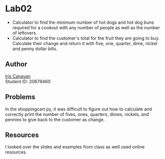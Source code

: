 # Lab02

- Calculator to find the minimum number of hot dogs and hot dog buns required
  for a cookout with any number of people as well as the number of leftovers.
- Calculator to find the customer's total for the fruit they are going to buy.
  Calculate their change and return it with five, one, quarter, dime, nickel and penny dollar bills.

## Author

[Iris Canavan](https://github.com/iriscanavan)\
Student ID: 20679460

## Problems

In the shoppingcart.py, it was difficult to figure out how to calculate
and correctly print the number of fives, ones, quarters, dimes, nickels, and
pennies to give back to the customer as change.

## Resources

I looked over the slides and examples from class as well used online resources.
